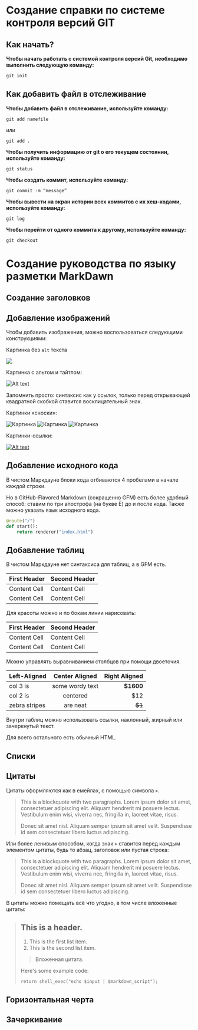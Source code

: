 # Создание справки по системе контроля версий GIT


## Как начать?
**Чтобы начать работать с системой контроля версий Git, необходимо выполнить следующую команду:**

```cs
git init
```

## Как добавить файл в отслеживание

**Чтобы добавить файл в отслеживание, используйте команду:**

```
git add namefile
```

или

```
git add .
```
**Чтобы получить информацию от git о его текущем состоянии, используйте команду:**

```
git status
```

**Чтобы создать коммит, используйте команду:**

```
git commit -m “message”
```

**Чтобы вывести на экран истории всех коммитов с их хеш-кодами, используйте команду:**

```
git log
```


**Чтобы перейти от одного коммита к другому, используйте команду:**

```
git checkout
```


# Создание руководства по языку разметки MarkDawn


## Создание заголовков




## Добавление изображений

Чтобы добавить изображения, можно воспользоваться следующими конструкциями:

Картинка без `alt` текста

![](https://static.wikia.nocookie.net/pogod/images/3/3a/%D0%9F%D1%80%D0%B8%D1%80%D0%BE%D0%B4%D0%B0.jpg/revision/latest/scale-to-width-down/1200?cb=20181224151953&path-prefix=ru)

Картинка с альтом и тайтлом:

![Alt text](https://static.wikia.nocookie.net/pogod/images/3/3a/%D0%9F%D1%80%D0%B8%D1%80%D0%BE%D0%B4%D0%B0.jpg/revision/latest/scale-to-width-down/1200?cb=20181224151953&path-prefix=ru "Можно задать title")

Запомнить просто: синтаксис как у ссылок, только перед открывающей квадратной скобкой ставится восклицательный знак.

Картинки «сноски»:

![Картинка](https://static.wikia.nocookie.net/pogod/images/3/3a/%D0%9F%D1%80%D0%B8%D1%80%D0%BE%D0%B4%D0%B0.jpg/revision/latest/scale-to-width-down/1200?cb=20181224151953&path-prefix=ru)
![Картинка][image2]
![Картинка][image3]

[image1]: //placehold.it/250x100
[image2]: //placehold.it/200x100
[image3]: //placehold.it/150x100

Картинки-ссылки:

[![Alt text](https://static.wikia.nocookie.net/pogod/images/3/3a/%D0%9F%D1%80%D0%B8%D1%80%D0%BE%D0%B4%D0%B0.jpg/revision/latest/scale-to-width-down/1200?cb=20181224151953&path-prefix=ru)](https://www.youtube.com/watch?v=ccUr2giQI0M&ab_channel=DimitriDumas)





## Добавление исходного кода 

В чистом Маркдауне блоки кода отбиваются 4 пробелами в начале каждой строки.

Но в GitHub-Flavored Markdown (сокращенно GFM) есть более удобный способ: ставим по три апострофа (на букве Ё) до и после кода. Также можно указать язык исходного кода.

```python
@route("/")
def start():
    return renderer("index.html")
```







## Добавление таблиц


В чистом Маркдауне нет синтаксиса для таблиц, а в GFM есть.

First Header  | Second Header
------------- | -------------
Content Cell  | Content Cell
Content Cell  | Content Cell

Для красоты можно и по бокам линии нарисовать:

| First Header  | Second Header |
| ------------- | ------------- |
| Content Cell  | Content Cell  |
| Content Cell  | Content Cell  |

Можно управлять выравниванием столбцов при помощи двоеточия.

| Left-Aligned  | Center Aligned  | Right Aligned |
|:------------- |:---------------:| -------------:|
| col 3 is      | some wordy text |     **$1600** |
| col 2 is      | centered        |         $12   |
| zebra stripes | are neat        |        ~~$1~~ |

Внутри таблиц можно использовать ссылки, наклонный, жирный или зачеркнутый текст.

Для всего остального есть обычный HTML.


## Списки


## Цитаты
Цитаты оформляются как в емейлах, с помощью символа `>`.

> This is a blockquote with two paragraphs. Lorem ipsum dolor sit amet,
> consectetuer adipiscing elit. Aliquam hendrerit mi posuere lectus.
> Vestibulum enim wisi, viverra nec, fringilla in, laoreet vitae, risus.
>
> Donec sit amet nisl. Aliquam semper ipsum sit amet velit. Suspendisse
> id sem consectetuer libero luctus adipiscing.

Или более ленивым способом, когда знак `>` ставится перед каждым элементом цитаты, будь то абзац, заголовок или пустая строка:

> This is a blockquote with two paragraphs. Lorem ipsum dolor sit amet,
consectetuer adipiscing elit. Aliquam hendrerit mi posuere lectus.
Vestibulum enim wisi, viverra nec, fringilla in, laoreet vitae, risus.
>
> Donec sit amet nisl. Aliquam semper ipsum sit amet velit. Suspendisse
id sem consectetuer libero luctus adipiscing.

В цитаты можно помещать всё что угодно, в том числе вложенные цитаты:

> ## This is a header.
>
> 1.   This is the first list item.
> 2.   This is the second list item.
>
> > Вложенная цитата.
>
> Here's some example code:
>
>     return shell_exec("echo $input | $markdown_script");


## Горизонтальная черта


## Зачеркивание
